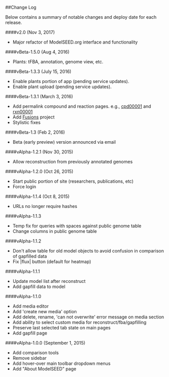 ##Change Log

Below contains a summary of notable changes and deploy date for each release.

####v2.0 (Nov 3, 2017)
- Major refactor of ModelSEED.org interface and functionality

####vBeta-1.5.0 (Aug 4, 2016)
- Plants: tFBA, annotation, genome view, etc.

####vBeta-1.3.3 (July 15, 2016)
- Enable plants portion of app (pending service updates).
- Enable plant upload (pending service updates).


####vBeta-1.3.1 (March 3, 2016)
- Add permalink compound and reaction pages.
e.g.,
<a href="http://modelseed.org/biochem/compounds/cpd00001">cpd00001</a> and
<a href="http://modelseed.org/biochem/reactions/rxn00001">rxn00001</a>
- Add <a href="http://modelseed.org/projects/fusions">Fusions</a> project
- Stylistic fixes

####vBeta-1.3 (Feb 2, 2016)
- Beta (early preview) version announced via email


####vAlpha-1.2.1 (Nov 30, 2015)
- Allow reconstruction from previously annotated genomes


####vAlpha-1.2.0 (Oct 26, 2015)
- Start public portion of site (researchers, publications, etc)
- Force login


####vAlpha-1.1.4 (Oct 8, 2015)
- URLs no longer require hashes


####vAlpha-1.1.3
- Temp fix for queries with spaces against public genome table
- Change columns in public genome table


####vAlpha-1.1.2
- Don't allow table for old model objects to avoid confusion in comparison of gapfilled data
- Fix |flux| button (default for heatmap)


####vAlpha-1.1.1
- Update model list after reconstruct
- Add gapfill data to model


####vAlpha-1.1.0
- Add media editor
- Add 'create new media' option
- Add delete, rename, 'can not overwrite' error message on media section
- Add ability to select custom media for reconstruct/fba/gapfilling
- Preserve last selected tab state on main pages
- Add gapfill page


####vAlpha-1.0.0 (September 1, 2015)
- Add comparison tools
- Remove sidebar
- Add hover-over main toolbar dropdown menus
- Add "About ModelSEED" page
